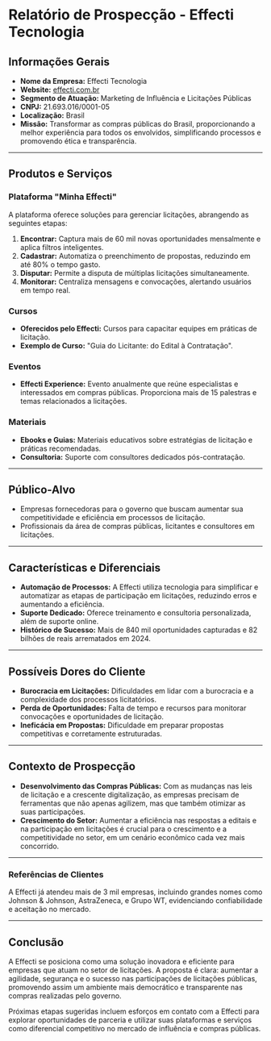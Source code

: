 # Relatório de Prospecção - Effecti Tecnologia

## Informações Gerais
- **Nome da Empresa:** Effecti Tecnologia
- **Website:** [effecti.com.br](http://www.effecti.com.br)
- **Segmento de Atuação:** Marketing de Influência e Licitações Públicas
- **CNPJ:** 21.693.016/0001-05
- **Localização:** Brasil
- **Missão:** Transformar as compras públicas do Brasil, proporcionando a melhor experiência para todos os envolvidos, simplificando processos e promovendo ética e transparência.

---

## Produtos e Serviços

### Plataforma "Minha Effecti"
A plataforma oferece soluções para gerenciar licitações, abrangendo as seguintes etapas:
1. **Encontrar:** Captura mais de 60 mil novas oportunidades mensalmente e aplica filtros inteligentes.
2. **Cadastrar:** Automatiza o preenchimento de propostas, reduzindo em até 80% o tempo gasto.
3. **Disputar:** Permite a disputa de múltiplas licitações simultaneamente.
4. **Monitorar:** Centraliza mensagens e convocações, alertando usuários em tempo real.

### Cursos
- **Oferecidos pelo Effecti:** Cursos para capacitar equipes em práticas de licitação.
- **Exemplo de Curso:** "Guia do Licitante: do Edital à Contratação".

### Eventos
- **Effecti Experience:** Evento anualmente que reúne especialistas e interessados em compras públicas. Proporciona mais de 15 palestras e temas relacionados a licitações.

### Materiais
- **Ebooks e Guias:** Materiais educativos sobre estratégias de licitação e práticas recomendadas.
- **Consultoria:** Suporte com consultores dedicados pós-contratação.

---

## Público-Alvo
- Empresas fornecedoras para o governo que buscam aumentar sua competitividade e eficiência em processos de licitação.
- Profissionais da área de compras públicas, licitantes e consultores em licitações.

---

## Características e Diferenciais
- **Automação de Processos:** A Effecti utiliza tecnologia para simplificar e automatizar as etapas de participação em licitações, reduzindo erros e aumentando a eficiência.
- **Suporte Dedicado:** Oferece treinamento e consultoria personalizada, além de suporte online.
- **Histórico de Sucesso:** Mais de 840 mil oportunidades capturadas e 82 bilhões de reais arrematados em 2024.

---

## Possíveis Dores do Cliente
- **Burocracia em Licitações:** Dificuldades em lidar com a burocracia e a complexidade dos processos licitatórios.
- **Perda de Oportunidades:** Falta de tempo e recursos para monitorar convocações e oportunidades de licitação.
- **Ineficácia em Propostas:** Dificuldade em preparar propostas competitivas e corretamente estruturadas.

---

## Contexto de Prospecção
- **Desenvolvimento das Compras Públicas:** Com as mudanças nas leis de licitação e a crescente digitalização, as empresas precisam de ferramentas que não apenas agilizem, mas que também otimizar as suas participações.
- **Crescimento do Setor:** Aumentar a eficiência nas respostas a editais e na participação em licitações é crucial para o crescimento e a competitividade no setor, em um cenário econômico cada vez mais concorrido.

---

### Referências de Clientes
A Effecti já atendeu mais de 3 mil empresas, incluindo grandes nomes como Johnson & Johnson, AstraZeneca, e Grupo WT, evidenciando confiabilidade e aceitação no mercado.

---

## Conclusão
A Effecti se posiciona como uma solução inovadora e eficiente para empresas que atuam no setor de licitações. A proposta é clara: aumentar a agilidade, segurança e o sucesso nas participações de licitações públicas, promovendo assim um ambiente mais democrático e transparente nas compras realizadas pelo governo.

Próximas etapas sugeridas incluem esforços em contato com a Effecti para explorar oportunidades de parceria e utilizar suas plataformas e serviços como diferencial competitivo no mercado de influência e compras públicas.
